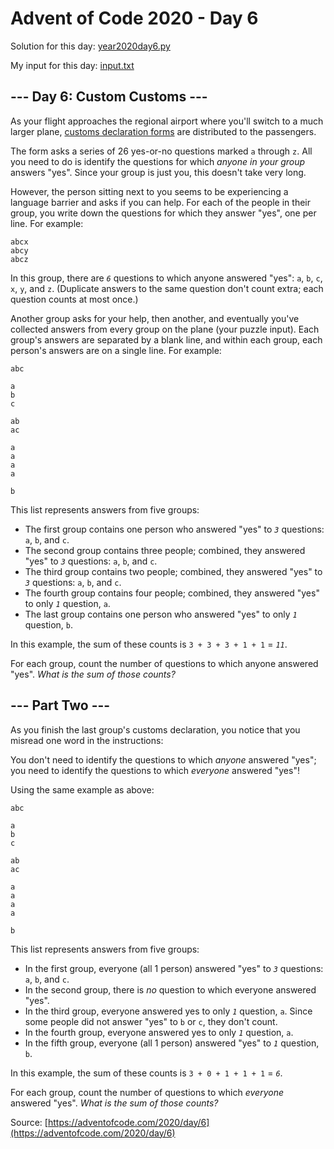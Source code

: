 # Advent of Code 2020 - Day 6

Solution for this day: [year2020day6.py](year2020day6.py)

My input for this day: [input.txt](input.txt)

## \--- Day 6: Custom Customs ---

As your flight approaches the regional airport where you'll switch to a much
larger plane, [customs declaration
forms](https://en.wikipedia.org/wiki/Customs_declaration) are distributed to
the passengers.

The form asks a series of 26 yes-or-no questions marked `a` through `z`. All
you need to do is identify the questions for which _anyone in your group_
answers "yes". Since your group is just you, this doesn't take very long.

However, the person sitting next to you seems to be experiencing a language
barrier and asks if you can help. For each of the people in their group, you
write down the questions for which they answer "yes", one per line. For
example:

    
    
    abcx
    abcy
    abcz
    

In this group, there are _`6`_ questions to which anyone answered "yes": `a`,
`b`, `c`, `x`, `y`, and `z`. (Duplicate answers to the same question don't
count extra; each question counts at most once.)

Another group asks for your help, then another, and eventually you've
collected answers from every group on the plane (your puzzle input). Each
group's answers are separated by a blank line, and within each group, each
person's answers are on a single line. For example:

    
    
    abc
    
    a
    b
    c
    
    ab
    ac
    
    a
    a
    a
    a
    
    b
    

This list represents answers from five groups:

  * The first group contains one person who answered "yes" to _`3`_ questions: `a`, `b`, and `c`.
  * The second group contains three people; combined, they answered "yes" to _`3`_ questions: `a`, `b`, and `c`.
  * The third group contains two people; combined, they answered "yes" to _`3`_ questions: `a`, `b`, and `c`.
  * The fourth group contains four people; combined, they answered "yes" to only _`1`_ question, `a`.
  * The last group contains one person who answered "yes" to only _`1`_ question, `b`.

In this example, the sum of these counts is `3 + 3 + 3 + 1 + 1` = _`11`_.

For each group, count the number of questions to which anyone answered "yes".
_What is the sum of those counts?_

## \--- Part Two ---

As you finish the last group's customs declaration, you notice that you
misread one word in the instructions:

You don't need to identify the questions to which _anyone_ answered "yes"; you
need to identify the questions to which _everyone_ answered "yes"!

Using the same example as above:

    
    
    abc
    
    a
    b
    c
    
    ab
    ac
    
    a
    a
    a
    a
    
    b
    

This list represents answers from five groups:

  * In the first group, everyone (all 1 person) answered "yes" to _`3`_ questions: `a`, `b`, and `c`.
  * In the second group, there is _no_ question to which everyone answered "yes".
  * In the third group, everyone answered yes to only _`1`_ question, `a`. Since some people did not answer "yes" to `b` or `c`, they don't count.
  * In the fourth group, everyone answered yes to only _`1`_ question, `a`.
  * In the fifth group, everyone (all 1 person) answered "yes" to _`1`_ question, `b`.

In this example, the sum of these counts is `3 + 0 + 1 + 1 + 1` = _`6`_.

For each group, count the number of questions to which _everyone_ answered
"yes". _What is the sum of those counts?_



Source: [https://adventofcode.com/2020/day/6](https://adventofcode.com/2020/day/6)
